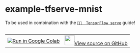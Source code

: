 # example-tfserve-mnist
To be used in combination with the [`👨‍🍳  TensorFlow serve`](https://docs.dploy.ai/docs/tfserve) guide!

<div class="devsite-table-wrapper"><table class="tfo-notebook-buttons" align="left">
<tr>
<td><a target="_blank" href="https://colab.research.google.com/github/dploy-ai/example-tfserve-mnist/blob/main/rest_simple.ipynb">
<img src="https://www.tensorflow.org/images/colab_logo_32px.png">Run in Google Colab</a></td>
<td><a target="_blank" href="https://github.com/dploy-ai/example-tfserve-mnist/blob/main/rest_simple.ipynb">
<img width=32px src="https://www.tensorflow.org/images/GitHub-Mark-32px.png">View source on GitHub</a></td>
</tr></table></div>
